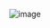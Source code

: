 ![image](https://user-images.githubusercontent.com/43572616/149753434-b4a3432c-20d1-470f-94ca-87504e4f9b27.png)
